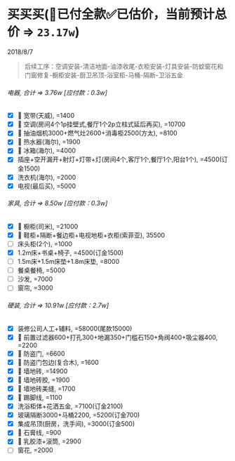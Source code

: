 # 买买买(👻已付全款✅已估价，当前预计总价 => `23.17w`)
2018/8/7
> 后续工序：空调安装-清洁地面-油漆收尾-衣柜安装-灯具安装-防蚊窗花和门窗修复-橱柜安装-厨卫吊顶-浴室柜-马桶-隔断-卫浴五金

###### 电器, 合计 => 3.76w [应付款：0.3w]
- [x] 👻 宽带(天威), =1400
- [x] 👻 空调(房间4个1p挂壁式,餐厅1个2p立柱式延后再买), =10700
- [x] 👻 抽油烟机3000+燃气灶2600+消毒柜2500(方太), =8100
- [x] 👻 热水器(海尔), =1900
- [x] 👻 冰箱(海尔), =4000
- [x] 插座+空开漏开+射灯+灯带+灯(房间4个,客厅1个,餐厅1个,阳台1个), =4500(订金1500)
- [x] 洗衣机(海尔), =2000
- [x] 电视(最后买), =5000
###### 家具, 合计 => 8.50w [应付款：0.3w]
- [x] 👻 橱柜(司米), =21000
- [x] 👻 鞋柜+隔断+餐边柜+电视地柜+衣柜(索菲亚), 35500
- [ ] 床头柜(2个), =1000
- [x] 1.2m床+书桌+椅子, =4500(订金1500)
- [ ] 1.5m床+1.5m床垫+1.8m床垫, =8000
- [ ] 餐桌餐椅, =5000
- [ ] 沙发, =7000
- [ ] 窗帘, =3000
###### 硬装, 合计 => 10.91w [应付款：2.7w]
- [x] 装修公司人工+辅料, =58000(尾款15000)
- [x] 👻 前置过滤器600+打孔300+地漏350+门槛石150+角阀400+吸尘器400, =2200
- [x] 👻 防盗门, =6600
- [x] 👻 防盗门包边(复合木), =1600
- [x] 👻 墙地砖, =14900
- [x] 👻 墙地砖胶, =1900
- [x] 👻 墙地砖美缝, =1700
- [x] 👻 踢脚线, =1100
- [X] 洗浴柜体+花洒五金, =7100(订金2100)
- [x] 玻璃隔断3000+马桶2200, =5200(订金700)
- [x] 集成吊顶(厨房，洗手间), =3000(订金500)
- [x] 👻 石膏线, =900
- [x] 👻 乳胶漆+滚筒, =2900
- [ ] 窗花, =2000
